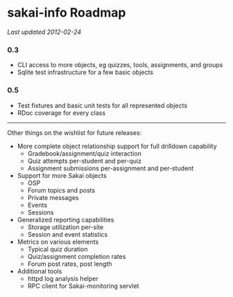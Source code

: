 # sakai-info Roadmap #

*Last updated 2012-02-24*

### 0.3 ###

* CLI access to more objects, eg quizzes, tools, assignments, and groups
* Sqlite test infrastructure for a few basic objects

### 0.5 ###

* Test fixtures and basic unit tests for all represented objects
* RDoc coverage for every class

------

Other things on the wishlist for future releases:

* More complete object relationship support for full drilldown capability
  * Gradebook/assignment/quiz interaction
  * Quiz attempts per-student and per-quiz
  * Assignment submissions per-assignment and per-student
* Support for more Sakai objects
  * OSP
  * Forum topics and posts
  * Private messages
  * Events
  * Sessions
* Generalized reporting capabilities
  * Storage utilization per-site
  * Session and event statistics
* Metrics on various elements
  * Typical quiz duration
  * Quiz/assignment completion rates
  * Forum post rates, post length
* Additional tools
  * httpd log analysis helper
  * RPC client for Sakai-monitoring servlet

